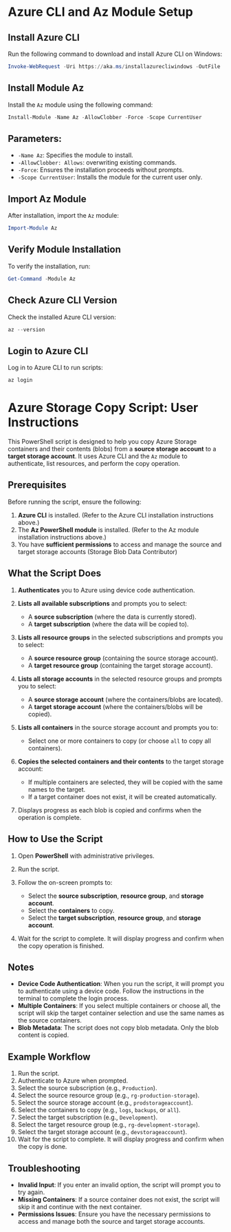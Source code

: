 # Azure CLI and Az Module Setup

## Install Azure CLI

Run the following command to download and install Azure CLI on Windows:

```powershell
Invoke-WebRequest -Uri https://aka.ms/installazurecliwindows -OutFile .\AzureCLI.msi; Start-Process msiexec.exe -Wait -ArgumentList '/I AzureCLI.msi /quiet'; Remove-Item .\AzureCLI.msi
```

## Install Module Az

Install the ```Az``` module using the following command:

```powershell
Install-Module -Name Az -AllowClobber -Force -Scope CurrentUser
```

## Parameters:

- ```-Name Az```: Specifies the module to install.
- ```-AllowClobber: Allows```: overwriting existing commands.
- ```-Force```: Ensures the installation proceeds without prompts.
- ```-Scope CurrentUser```: Installs the module for the current user only.

## Import Az Module

After installation, import the ```Az``` module:

```powershell
Import-Module Az
```

## Verify Module Installation

To verify the installation, run:

```powershell
Get-Command -Module Az
```

## Check Azure CLI Version

Check the installed Azure CLI version:

```powershell
az --version
```

## Login to Azure CLI

Log in to Azure CLI to run scripts:

```powershell
az login
```

# Azure Storage Copy Script: User Instructions

This PowerShell script is designed to help you copy Azure Storage containers and their contents (blobs) from a **source storage account** to a **target storage account**. It uses Azure CLI and the ```Az``` module to authenticate, list resources, and perform the copy operation.

## Prerequisites

Before running the script, ensure the following:

1. **Azure CLI** is installed. (Refer to the Azure CLI installation instructions above.)
2. The **Az PowerShell module** is installed. (Refer to the Az module installation instructions above.)
3. You have **sufficient permissions** to access and manage the source and target storage accounts (Storage Blob Data Contributor)

## What the Script Does

1. **Authenticates** you to Azure using device code authentication.
   
3. **Lists all available subscriptions** and prompts you to select:
    - A **source subscription** (where the data is currently stored).
    - A **target subscription** (where the data will be copied to).
      
4. **Lists all resource groups** in the selected subscriptions and prompts you to select:
    - A **source resource group** (containing the source storage account).
    - A **target resource group** (containing the target storage account).
      
5. **Lists all storage accounts** in the selected resource groups and prompts you to select:
    - A **source storage account** (where the containers/blobs are located).
    - A **target storage account** (where the containers/blobs will be copied).
      
6. **Lists all containers** in the source storage account and prompts you to:
    - Select one or more containers to copy (or choose ```all``` to copy all containers).
      
7. **Copies the selected containers and their contents** to the target storage account:
    - If multiple containers are selected, they will be copied with the same names to the target.
    - If a target container does not exist, it will be created automatically.
      
8. Displays progress as each blob is copied and confirms when the operation is complete.

## How to Use the Script

1. Open **PowerShell** with administrative privileges.

2. Run the script.

3. Follow the on-screen prompts to:
    - Select the **source subscription**, **resource group**, and **storage account**.
    - Select the **containers** to copy.
    - Select the **target subscription**, **resource group**, and **storage account**.

4. Wait for the script to complete. It will display progress and confirm when the copy operation is finished.

## Notes

- **Device Code Authentication**: When you run the script, it will prompt you to authenticate using a device code. Follow the instructions in the terminal to complete the login process.
- **Multiple Containers**: If you select multiple containers or choose all, the script will skip the target container selection and use the same names as the source containers.
- **Blob Metadata**: The script does not copy blob metadata. Only the blob content is copied.

## Example Workflow

1. Run the script.
2. Authenticate to Azure when prompted.
3. Select the source subscription (e.g., ```Production```).
4. Select the source resource group (e.g., ```rg-production-storage```).
5. Select the source storage account (e.g., ```prodstorageaccount```).
6. Select the containers to copy (e.g., ```logs```, ```backups```, or ```all```).
7. Select the target subscription (e.g., ```Development```).
8. Select the target resource group (e.g., ```rg-development-storage```).
9. Select the target storage account (e.g., ```devstorageaccount```).
10. Wait for the script to complete. It will display progress and confirm when the copy is done.

## Troubleshooting

- **Invalid Input**: If you enter an invalid option, the script will prompt you to try again.
- **Missing Containers**: If a source container does not exist, the script will skip it and continue with the next container.
- **Permissions Issues**: Ensure you have the necessary permissions to access and manage both the source and target storage accounts.
